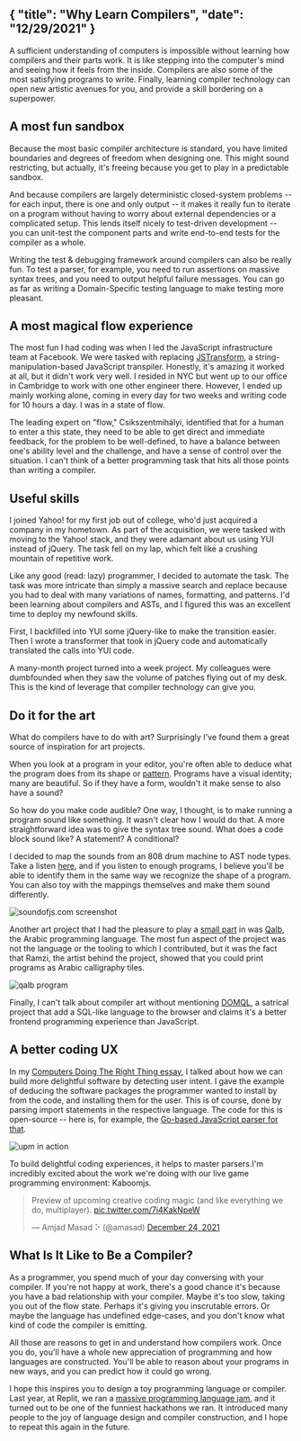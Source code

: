 {
  "title": "Why Learn Compilers",
  "date": "12/29/2021"
}
---

A sufficient understanding of computers is impossible without learning how compilers and their parts work. It is like stepping into the computer's mind and seeing how it feels from the inside. Compilers are also some of the most satisfying programs to write. Finally, learning compiler technology can open new artistic avenues for you, and provide a skill bordering on a superpower.

## A most fun sandbox

Because the most basic compiler architecture is standard, you have limited boundaries and degrees of freedom when designing one. This might sound restricting, but actually, it's freeing because you get to play in a predictable sandbox. 

And because compilers are largely deterministic closed-system problems -- for each input, there is one and only output -- it makes it really fun to iterate on a program without having to worry about external dependencies or a complicated setup. This lends itself nicely to test-driven development -- you can unit-test the component parts and write end-to-end tests for the compiler as a whole.

Writing the test & debugging framework around compilers can also be really fun. To test a parser, for example, you need to run assertions on massive syntax trees, and you need to output helpful failure messages. You can go as far as writing a Domain-Specific testing language to make testing more pleasant.

## A most magical flow experience

The most fun I had coding was when I led the JavaScript infrastructure team at Facebook. We were tasked with replacing [JSTransform](https://github.com/facebookarchive/jstransform), a string-manipulation-based JavaScript transpiler. Honestly, it's amazing it worked at all, but it didn't work very well. I resided in NYC but went up to our office in Cambridge to work with one other engineer there. However, I ended up mainly working alone, coming in every day for two weeks and writing code for 10 hours a day. I was in a state of flow.

The leading expert on "flow," Csikszentmihályi, identified that for a human to enter a this state, they need to be able to get direct and immediate feedback, for the problem to be well-defined, to have a balance between one's ability level and the challenge, and have a sense of control over the situation. I can't think of a better programming task that hits all those points than writing a compiler.

## Useful skills

I joined Yahoo! for my first job out of college, who'd just acquired a company in my hometown. As part of the acquisition, we were tasked with moving to the Yahoo! stack, and they were adamant about us using YUI instead of jQuery. The task fell on my lap, which felt like a crushing mountain of repetitive work. 

Like any good (read: lazy) programmer, I decided to automate the task. The task was more intricate than simply a massive search and replace because you had to deal with many variations of names, formatting, and patterns. I'd been learning about compilers and ASTs, and I figured this was an excellent time to deploy my newfound skills. 

First, I backfilled into YUI some jQuery-like to make the transition easier. Then I wrote a transformer that took in jQuery code and automatically translated the calls into YUI code. 

A many-month project turned into a week project. My colleagues were dumbfounded when they saw the volume of patches flying out of my desk. This is the kind of leverage that compiler technology can give you. 

## Do it for the art 

What do compilers have to do with art? Surprisingly I've found them a great source of inspiration for art projects. 

When you look at a program in your editor, you're often able to deduce what the program does from its shape or [pattern](https://www.dreamsongs.com/Files/PatternsOfSoftware.pdf). Programs have a visual identity; many are beautiful. So if they have a form, wouldn't it make sense to also have a sound? 

So how do you make code audible? One way, I thought, is to make running a program sound like something. It wasn't clear how I would do that. A more straightforward idea was to give the syntax tree sound. What does a code block sound like? A statement? A conditional? 

I decided to map the sounds from an 808 drum machine to AST node types. Take a listen [here](http://soundofjs.com/), and if you listen to enough programs, I believe you'll be able to identify them in the same way we recognize the shape of a program. You can also toy with the mappings themselves and make them sound differently. 

![soundofjs.com screenshot](/public/images/soundofjs.png)

Another art project that I had the pleasure to play a [small part](https://github.com/nasser/---/commits?author=amasad) in was [Qalb](https://www.albawaba.com/editorchoice/alb-arabic-computer-programming-language-understands-calligraphy-861614), the Arabic programming language. The most fun aspect of the project was not the language or the tooling to which I contributed, but it was the fact that Ramzi, the artist behind the project, showed that you could print programs as Arabic calligraphy tiles.

![qalb program](/public/images/qalb.png)

Finally, I can't talk about compiler art without mentioning [DOMQL](https://amasad.github.io/DOMQL/), a satrical project that add a SQL-like language to the browser and claims it's a better frontend programming experience than JavaScript.

## A better coding UX

In my [Computers Doing The Right Thing essay](https://amasad.me/right), I talked about how we can build more delightful software by detecting user intent. I gave the example of deducing the software packages the programmer wanted to install by from the code, and installing them for the user. This is of course, done by parsing import statements in the respective language. The code for this is open-source -- here is, for example, the [Go-based JavaScript parser for that](https://github.com/replit/upm/blob/715e4d1bd301b66b209a6c5cf1345f59aaa0799a/internal/backends/nodejs/grab.go#L91-L216).

![upm in action](https://amasad.me/public/images/import.gif)

To build delightful coding experiences, it helps to master parsers.I'm incredibly excited about the work we're doing with our live game programming environment: Kaboomjs.

<blockquote class="twitter-tweet"><p lang="en" dir="ltr">Preview of upcoming creative coding magic (and like everything we do, multiplayer). <a href="https://t.co/7i4KakNpeW">pic.twitter.com/7i4KakNpeW</a></p>&mdash; Amjad Masad ⠕ (@amasad) <a href="https://twitter.com/amasad/status/1474455969685901312?ref_src=twsrc%5Etfw">December 24, 2021</a></blockquote> <script async src="https://platform.twitter.com/widgets.js" charset="utf-8"></script>


## What Is It Like to Be a Compiler?

As a programmer, you spend much of your day conversing with your compiler. If you're not happy at work, there's a good chance it's because you have a bad relationship with your compiler. Maybe it's too slow, taking you out of the flow state. Perhaps it's giving you inscrutable errors. Or maybe the language has undefined edge-cases, and you don't know what kind of code the compiler is emitting. 

All those are reasons to get in and understand how compilers work. Once you do, you'll have a whole new appreciation of programming and how languages are constructed. You'll be able to reason about your programs in new ways, and you can predict how it could go wrong. 

I hope this inspires you to design a toy programming language or compiler. Last year, at Replit, we ran a [massive programming language jam](https://blog.replit.com/pljamresults), and it turned out to be one of the funniest hackathons we ran. It introduced many people to the joy of language design and compiler construction, and I hope to repeat this again in the future. 